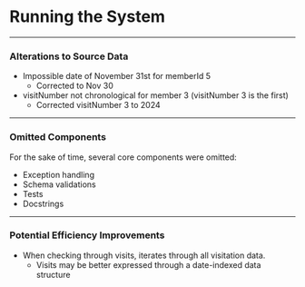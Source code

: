# Running the System

***

### Alterations to Source Data

- Impossible date of November 31st for memberId 5
    - Corrected to Nov 30
- visitNumber not chronological for member 3 (visitNumber 3 is the first)
    - Corrected visitNumber 3 to 2024

***

### Omitted Components 

For the sake of time, several core components were omitted:
- Exception handling
- Schema validations
- Tests
- Docstrings

***

### Potential Efficiency Improvements

- When checking through visits, iterates through all visitation data.
    - Visits may be better expressed through a date-indexed data structure